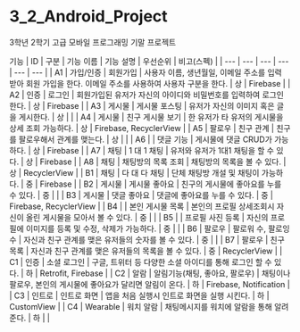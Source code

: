 # 3_2_Android_Project

3학년 2학기 고급 모바일 프로그래밍 기말 프로젝트

기능 
| ID | 구분 | 기능 이름 | 기능 설명 | 우선순위  | 비고(스펙) |
| --- | --- | --- | --- | --- | --- |
| A1 | 가입/인증 | 회원가입 | 사용자 이름, 생년월일, 이메일 주소를 입력 받아 회원 가입을 한다. 이메일 주소를 사용하여 사용자 구분을 한다. | 상 | Firebase |
| A2 | 인증 | 로그인 | 회원가입된 유저가 자신의 아이디와 비밀번호를 입력하여 로그인한다. | 상 | Firebase |
| A3 | 게시물 | 게시물 포스팅 | 유저가 자신의 이미지 혹은 글을 게시한다. | 상 |  |
| A4 | 게시물 | 친구 게시물 보기 | 한 유저가 타 유저의 게시물을 상세 조회 가능하다. | 상 | Firebase, RecyclerView |
| A5 | 팔로우 | 친구 관계 | 친구를 팔로우해서 관계를 맺는다. | 상 |  |
| A6 |  | 댓글 기능 | 게시물에 댓글 CRUD가 가능하다. | 상 | Firebase |
| A7 | 채팅 | 1 대 1 채팅 | 유저와 유저가 1대1 채팅을 할 수 있다. | 상 | Firebase |
| A8 | 채팅 | 채팅방의 목록 조회 | 채팅방의 목록을 볼 수 있다. | 상 | RecyclerView |
| B1 | 채팅 | 다 대 다 채팅 | 단체 채팅방 개설 및 채팅이 가능하다. | 중 | Firebase |
| B2 | 게시물 | 게시물 좋아요 | 친구의 게시물에 좋아요를 누를 수 있다. | 중 |  |
| B3 | 게시물 | 댓글 좋아요 | 댓글에 좋아요를 누를 수 있다. | 중 | Firebase, RecyclerView |
| B4 |  | 본인 게시물 목록 | 본인의 프로필 상세조회시 자신이 올린 게시물을 모아서 볼 수 있다. | 중 |  |
| B5 |  | 프로필 사진 등록 | 자신의 프로필에 이미지를 등록 및 수정, 삭제가 가능하다. | 중 |  |
| B6 | 팔로우 | 팔로워 수, 팔로잉 수 | 자신과 친구 관계를 맺은 유저들의 숫자를 볼 수 있다. | 중 |  |
| B7 | 팔로우 | 친구 목록 | 자신과 친구 관계를 맺은 유저들의 목록을 볼 수 있다. | 중  | RecyclerView |
| C1 | 인증 | 소셜 로그인 | 구글, 트위터 등 다양한 소셜 아이디를 통해 로그인 할 수 있다. | 하 | Retrofit, Firebase |
| C2 | 알람 | 알림기능(채팅, 좋아요, 팔로우) | 채팅이나 팔로우, 본인의 게시물에 좋아요가 달리면 알림이 온다. | 하 | Firebase, Notification |
| C3 | 인트로 | 인트로 화면 | 앱을 처음 실행시 인트로 화면을 실행 시킨다. | 하 | CustomView |
| C4 | Wearable | 워치 알람 | 채팅메시지를 워치에 알람을 통해 알려준다. | 하 |  |
